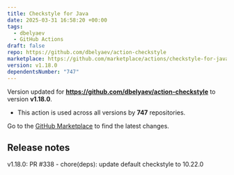 ```yaml
---
title: Checkstyle for Java
date: 2025-03-31 16:58:20 +00:00
tags:
  - dbelyaev
  - GitHub Actions
draft: false
repo: https://github.com/dbelyaev/action-checkstyle
marketplace: https://github.com/marketplace/actions/checkstyle-for-java
version: v1.18.0
dependentsNumber: "747"
---
```



Version updated for **https://github.com/dbelyaev/action-checkstyle** to version **v1.18.0**.
- This action is used across all versions by **747** repositories.

Go to the [GitHub Marketplace](https://github.com/marketplace/actions/checkstyle-for-java) to find the latest changes.

## Release notes

v1.18.0: PR #338 - chore(deps): update default checkstyle to 10.22.0
